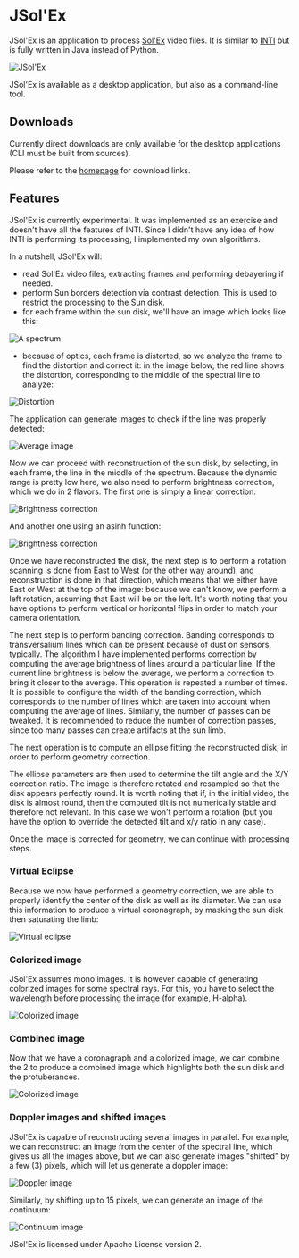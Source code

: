 # JSol'Ex

JSol'Ex is an application to process [Sol'Ex](http://www.astrosurf.com/solex/) video files.
It is similar to [INTI](http://valerie.desnoux.free.fr/inti/) but is fully written in Java instead of Python.

![JSol'Ex](doc/jsolex-capture.jpg)

JSol'Ex is available as a desktop application, but also as a command-line tool.

## Downloads

Currently direct downloads are only available for the desktop applications (CLI must be built from sources).

Please refer to the [homepage](../README.md) for download links.

## Features

JSol'Ex is currently experimental.
It was implemented as an exercise and doesn't have all the features of INTI.
Since I didn't have any idea of how INTI is performing its processing, I implemented my own algorithms.

In a nutshell, JSol'Ex will:

- read Sol'Ex video files, extracting frames and performing debayering if needed.
- perform Sun borders detection via contrast detection. This is used to restrict the processing to the Sun disk.
- for each frame within the sun disk, we'll have an image which looks like this:

![A spectrum](doc/spectrum.png)


- because of optics, each frame is distorted, so we analyze the frame to find the distortion and correct it: in the image below, the red line shows the distortion, corresponding to the middle of the spectral line to analyze:

![Distortion](doc/spectrum-line.png)

The application can generate images to check if the line was properly detected:

![Average image](doc/average.png)

Now we can proceed with reconstruction of the sun disk, by selecting, in each frame, the line in the middle of the spectrum.
Because the dynamic range is pretty low here, we also need to perform brightness correction, which we do in 2 flavors.
The first one is simply a linear correction:

![Brightness correction](doc/linear.png)

And another one using an asinh function:

![Brightness correction](doc/asinh.png)

Once we have reconstructed the disk, the next step is to perform a rotation: scanning is done from East to West (or the other way around), and reconstruction is done in that direction, which means that we either have East or West at the top of the image: because we can't know, we perform a left rotation, assuming that East will be on the left.
It's worth noting that you have options to perform vertical or horizontal flips in order to match your camera orientation.

The next step is to perform banding correction.
Banding corresponds to transversalium lines which can be present because of dust on sensors, typically.
The algorithm I have implemented performs correction by computing the average brightness of lines around a particular line.
If the current line brightness is below the average, we perform a correction to bring it closer to the average.
This operation is repeated a number of times.
It is possible to configure the width of the banding correction, which corresponds to the number of lines which are taken into account when computing the average of lines.
Similarly, the number of passes can be tweaked.
It is recommended to reduce the number of correction passes, since too many passes can create artifacts at the sun limb.

The next operation is to compute an ellipse fitting the reconstructed disk, in order to perform geometry correction.

The ellipse parameters are then used to determine the tilt angle and the X/Y correction ratio.
The image is therefore rotated and resampled so that the disk appears perfectly round.
It is worth noting that if, in the initial video, the disk is almost round, then the computed tilt is not numerically stable and therefore not relevant.
In this case we won't perform a rotation (but you have the option to override the detected tilt and x/y ratio in any case).

Once the image is corrected for geometry, we can continue with processing steps.

### Virtual Eclipse

Because we now have performed a geometry correction, we are able to properly identify the center of the disk as well as its diameter.
We can use this information to produce a virtual coronagraph, by masking the sun disk then saturating the limb:

![Virtual eclipse](doc/protus.png)

### Colorized image

JSol'Ex assumes mono images.
It is however capable of generating colorized images for some spectral rays.
For this, you have to select the wavelength before processing the image (for example, H-alpha).

![Colorized image](doc/colorized.png)

### Combined image

Now that we have a coronagraph and a colorized image, we can combine the 2 to produce a combined image which highlights both the sun disk and the protuberances.

![Colorized image](doc/combined.png)

### Doppler images and shifted images

JSol'Ex is capable of reconstructing several images in parallel.
For example, we can reconstruct an image from the center of the spectral line, which gives us all the images above, but we can also generate images "shifted" by a few (3) pixels, which will let us generate a doppler image:

![Doppler image](doc/doppler.png)

Similarly, by shifting up to 15 pixels, we can generate an image of the continuum:

![Continuum image](doc/continuum.png)

JSol'Ex is licensed under Apache License version 2.
